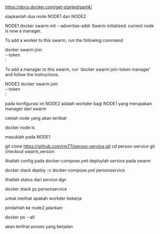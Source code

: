 
https://docs.docker.com/get-started/part4/

siapkanlah dua node NODE1 dan NODE2

NODE1
docker swarm init --advertise-addr <node1 ip>
Swarm initialized: current node <node ID> is now a manager.

To add a worker to this swarm, run the following command:

  docker swarm join \
  --token <token> \
  <myvm ip>:<port>

To add a manager to this swarm, run 'docker swarm join-token manager' and follow the instructions.

NODE2
  docker swarm join \
  --token <token> \
 <node1  ip>:<port>


pada konfigurasi ini NODE2 adalah workder bagi NODE1 yang merupakan manager dari swarm


ceklah node yang akan terlibat

docker node ls


masuklah pada NODE1

git clone https://github.com/rm77/person-service.git
cd person-service
git checkout  swarm_version

lihatlah config pada docker-compose.yml
deploylah service pada swarm

docker stack deploy -c docker-compose.yml personservice

lihatlah status dari service dgn

docker stack ps personservice

untuk melihat apakah workder bekerja

pindahlah ke node2
jalankan:

docker ps --all

akan terlihat proses yang berjalan

